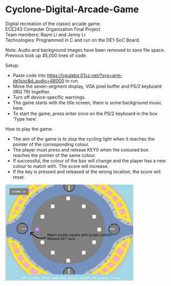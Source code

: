 # Cyclone-Digital-Arcade-Game

Digital recreation of the classic arcade game. <br/>
ECE243 Computer Organization Final Project <br/>
Team members: Rayni Li and Jenny Li <br/>
Technologies: Programmed in C and run on the DE1-SoC Board.

Note: Audio and background images have been removed to save file space. Previous took up 45,000 lines of code.

Setup: 
- Paste code into https://cpulator.01xz.net/?sys=arm-de1soc&d_audio=48000 to run.
- Move the seven-segment display, VGA pixel buffer and PS/2 keyboard (IRQ 79) together.
- Turn off device-specific warnings.
- The game starts with the title screen, there is some background music here.
- To start the game, press enter once on the PS/2 keyboard in the box ‘Type here’.

How to play the game:
- The aim of the game is to stop the cycling light when it reaches the pointer of the corresponding colour. 
- The player must press and release KEY0 when the coloured box reaches the pointer of the same colour. 
- If successful, the colour of the box will change and the player has a new colour to match with. The score will increase.
- If the key is pressed and released at the wrong location, the score will reset.

<img  width="400" alt="game_demo" src=images/game_demo.jpg/>

